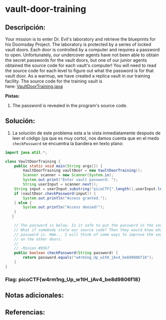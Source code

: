 # vault-door-training

## Descripción: 
Your mission is to enter Dr. Evil's laboratory and retrieve the blueprints for his Doomsday Project. The laboratory is protected by a series of locked vault doors. Each door is controlled by a computer and requires a password to open. Unfortunately, our undercover agents have not been able to obtain the secret passwords for the vault doors, but one of our junior agents obtained the source code for each vault's computer! You will need to read the source code for each level to figure out what the password is for that vault door. As a warmup, we have created a replica vault in our training facility. The source code for the training vault is here: [VaultDoorTraining.java](https://jupiter.challenges.picoctf.org/static/a4a1ca9c54d8fac9404f9cbc50d9751a/VaultDoorTraining.java)

**Pistas:**
1. The password is revealed in the program's source code. 

## Solución:
1.  La solución de este problema esta a la vista inmediatamente después de leer el código (ya que es muy corto), nos damos cuenta que en el medo `checkPassword` se encuentra la bandera en texto plano:

```java
import java.util.*;

class VaultDoorTraining {
    public static void main(String args[]) {
        VaultDoorTraining vaultDoor = new VaultDoorTraining();
        Scanner scanner = new Scanner(System.in);
        System.out.print("Enter vault password: ");
        String userInput = scanner.next();
    String input = userInput.substring("picoCTF{".length(),userInput.length()-1);
    if (vaultDoor.checkPassword(input)) {
        System.out.println("Access granted.");
    } else {
        System.out.println("Access denied!");
    }
   }

    // The password is below. Is it safe to put the password in the source code?
    // What if somebody stole our source code? Then they would know what our
    // password is. Hmm... I will think of some ways to improve the security
    // on the other doors.
    //
    // -Minion #9567
    public boolean checkPassword(String password) {
        return password.equals("w4rm1ng_Up_w1tH_jAv4_be8d9806f18");
    }
}
```


### Flag: picoCTF{w4rm1ng_Up_w1tH_jAv4_be8d9806f18}

## Notas adicionales:

## Referencias: